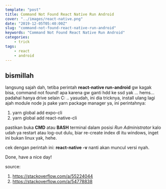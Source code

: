 ```yaml
---
template: "post"
title: Command Not Found React Native Run Android
cover: "../images/react-native.png"
date: "2019-12-05T05:40:00Z"
slug: "command-not-found-react-native-run-android"
keywords: "Command Not Found React Native Run Android"
categories: 
    - trick
tags:
    - react
    - android
---
```


## bismillah

langsung sajah dah, tetiba perintah **react-native run-android** gw kagak bisa, command not found! apa karena gw ganti hdd ke ssd yak ... hems... padahal hanya drive selain C: .. yasudah, ini dia tricknya, install ulang lagi ajah module node js pake yarn package manager ya, ini perintahnya:

1. yarn global add expo-cli
2. yarn global add react-native-cli

pastikan buka **CMD** atau **BASH** terminal dalam posisi *Run Administrator* kalo udah ya restart atau log-out dulu, biar re-create index dl itu windows, inget ini bukan linux yak, hehe.

cek dengan perintah ini: **react-native -v** nanti akan muncul versi nyah.

Done, have a nice day!

source: 
1. https://stackoverflow.com/a/55224044
2. https://stackoverflow.com/a/54778838